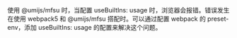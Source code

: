 使用 @umijs/mfsu 时，当配置 useBuiltIns: usage 时，浏览器会报错。错误发生在使用 webpack5 和 @umijs/mfsu 搭配时。可以通过配置 webpack 的 preset-env，添加 useBuiltIns: usage 的配置来解决这个问题。
